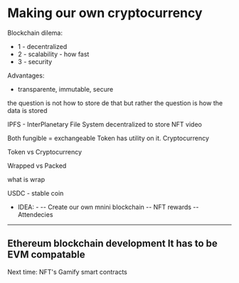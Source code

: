 # Making our own cryptocurrency

Blockchain dilema:
- 1 - decentralized
- 2 - scalability - how fast
- 3 - security

Advantages:
- transparente, immutable, secure


the question is not how to store de that but rather
the question is how the data is stored

IPFS - InterPlanetary File System
decentralized to store NFT video

Both fungible = exchangeable
Token has utility on it.
Cryptocurrency 

Token vs Cryptocurrency

Wrapped vs Packed

what is wrap 

USDC - stable coin

- IDEA: -
-- Create our own mnini blockchain
-- NFT rewards
-- Attendecies
---
Ethereum blockchain development
It has to be EVM compatable
---

Next time:
NFT's
Gamify smart contracts
